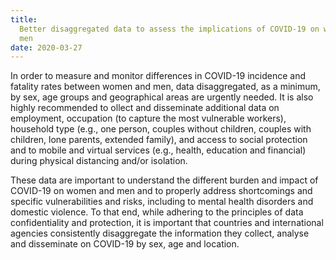 ```yaml
---
title:
  Better disaggregated data to assess the implications of COVID-19 on women and
  men
date: 2020-03-27
---
```


In order to measure and monitor differences in COVID-19 incidence and fatality
rates between women and men, data disaggregated, as a minimum, by sex, age
groups and geographical areas are urgently needed. It is also highly recommended
to ollect and disseminate additional data on employment, occupation (to capture
the most vulnerable workers), household type (e.g., one person, couples without
children, couples with children, lone parents, extended family), and access to
social protection and to mobile and virtual services (e.g., health, education
and financial) during physical distancing and/or isolation.

These data are important to understand the different burden and impact of
COVID-19 on women and men and to properly address shortcomings and specific
vulnerabilities and risks, including to mental health disorders and domestic
violence. To that end, while adhering to the principles of data confidentiality
and protection, it is important that countries and international agencies
consistently disaggregate the information they collect, analyse and disseminate
on COVID-19 by sex, age and location.
